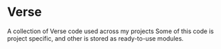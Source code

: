 # Verse
A collection of Verse code used across my projects
Some of this code is project specific, and other is stored as ready-to-use modules.
